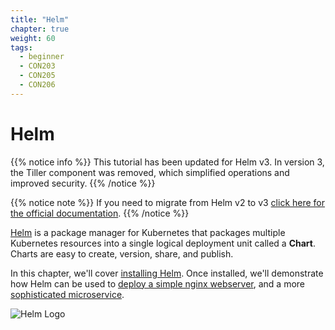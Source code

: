 ```yaml
---
title: "Helm"
chapter: true
weight: 60
tags:
  - beginner
  - CON203
  - CON205
  - CON206
---
```


# Helm

{{% notice info %}}
This tutorial has been updated for Helm v3. In version 3, the Tiller component
was removed, which simplified operations and improved security.
{{% /notice %}}

{{% notice note %}}
If you need to migrate from Helm v2 to v3 [click here for the official documentation](https://helm.sh/blog/migrate-from-helm-v2-to-helm-v3/).
{{% /notice %}}

[Helm](https://helm.sh/) is a package manager for Kubernetes that packages
multiple Kubernetes resources into a single logical deployment unit called
a **Chart**. Charts are easy to create, version, share, and publish.

In this chapter, we'll cover [installing Helm](helm_intro).  Once installed,
we'll demonstrate how Helm can be used to [deploy a simple nginx
webserver](helm_nginx), and a more [sophisticated microservice](helm_micro).

![Helm Logo](/images/helm-logo.svg)

